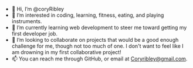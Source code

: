 - 👋 Hi, I’m @coryRibley
- 👀 I’m interested in coding, learning, fitness, eating, and playing instruments.
- 🌱 I’m currently learning web development to steer me toward getting my first developer job.
- 💞️ I’m looking to collaborate on projects that would be a good enough challenge for me, though not too much of one. I don't want to feel like I am drowning in my first collaborative project!
- 📫 You can reach me through GitHub, or email at Coryribley@gmail.com.

<!---
coryRibley/coryRibley is a ✨ special ✨ repository because its `README.md` (this file) appears on your GitHub profile.
You can click the Preview link to take a look at your changes.
--->
